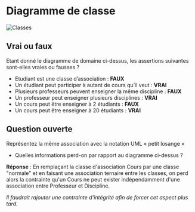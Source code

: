 # Diagramme de classe

![Classes](uml/classes.png)

## Vrai ou faux

Etant donné le diagramme de domaine ci-dessus, les assertions suivantes sont-elles vraies ou fausses ? 
- Etudiant est une classe d’association : **FAUX**
- Un étudiant peut participer à autant de cours qu’il veut : **VRAI**
- Plusieurs professeurs peuvent enseigner la même discipline : **FAUX**
- Un professeur peut enseigner plusieurs disciplines : **VRAI**
- Un cours peut être enseigner à 2 étudiants : **FAUX**
- Un cours peut être enseigner à 20 étudiants : **VRAI**

## Question ouverte

Représentez la même association avec la notation UML « petit losange » 

- Quelles informations perd-on par rapport au diagramme ci-dessus ?

**Réponse** : En remplaçant la classe d'association Cours par une classe "normale" et en faisant une association ternaire entre les classes,
on perd alors la contrainte qu'un Cours ne peut exister indépendamment d'une association entre Professeur et Discipline.

*Il faudrait rajouter une contrainte d'intégrité afin de forcer cet aspect plus tard.*

